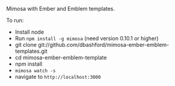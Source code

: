 Mimosa with Ember and Emblem templates.

To run:

* Install node
* Run `npm install -g mimosa` (need version 0.10.1 or higher)
* git clone git://github.com/dbashford/mimosa-ember-emblem-templates.git
* cd mimosa-ember-emblem-template
* npm install
* `mimosa watch -s`
* navigate to `http://localhost:3000`
